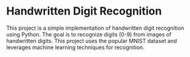 # Handwritten Digit Recognition
 This project is a simple implementation of handwritten digit recognition using Python. The goal is to recognize digits (0-9) from images of handwritten digits. This project uses the popular MNIST dataset and leverages machine learning techniques for recognition.
